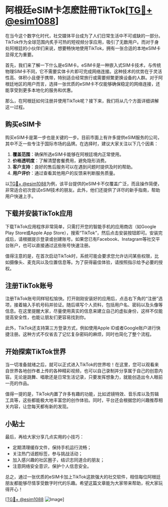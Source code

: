 # 阿根廷eSIM卡怎麽註冊TikTok[[TG💪+ @esim1088](https://t.me/s/esim1088)]

在当今这个数字化时代，社交媒体平台成为了人们日常生活中不可或缺的一部分。TikTok作为全球范围内炙手可热的短视频分享应用，吸引了无数用户。而对于身处阿根廷的小伙伴们来说，想要畅快地使用TikTok，拥有一张合适的本地eSIM卡显得尤为重要。

首先，我们来了解一下什么是eSIM卡。eSIM卡是一种嵌入式SIM卡技术，与传统物理SIM卡不同，它不需要实体卡片即可完成网络连接。这种技术的优势在于灵活性高、体积小且便于携带，特别适合经常旅行或需要频繁更换设备的人群。对于阿根廷地区的用户而言，选择一张优质的eSIM卡不仅能够确保稳定的网络连接，还能享受到更多本地化的服务和优惠。

那么，在阿根廷如何注册并使用TikTok呢？接下来，我们将从几个方面详细讲解这一过程。

## 购买eSIM卡

购买eSIM卡是第一步也是关键的一步。目前市面上有许多提供eSIM服务的公司，其中不乏一些专注于国际市场的品牌。在选择时，建议大家关注以下几个因素：

1. **覆盖范围**：确保所选eSIM卡能够在阿根廷境内正常使用。
2. **价格透明度**：了解清楚套餐费用，避免隐形消费。
3. **客户支持**：良好的售后服务可以在遇到问题时提供及时的帮助。
4. **用户评价**：通过查看其他用户的反馈来判断服务质量。

以[TG💪+ @esim1088](https://t.me/s/esim1088)为例，该平台提供的eSIM卡不仅覆盖广泛，而且操作简便，非常适合初次尝试eSIM技术的朋友。此外，他们还提供了详尽的新手指南，帮助用户快速上手。

## 下载并安装TikTok应用

下载TikTok应用程序非常简单，只需打开您的智能手机的应用商店（如Google Play Store或Apple App Store），搜索“TikTok”，然后点击安装按钮即可。安装完成后，请根据提示登录或创建账号。如果您已有Facebook、Instagram等社交平台账户，也可以直接通过这些账号快速注册。

值得注意的是，在首次启动TikTok时，系统可能会要求您允许访问某些权限，比如摄像头、麦克风以及位置信息等。为了获得最佳体验，请按照指示给予必要的授权。

## 注册TikTok账号

注册TikTok账号同样轻松愉快。打开刚刚安装好的应用后，点击右下角的“注册”选项，接着输入手机号码并验证。随后填写个人资料，包括用户名、密码以及头像等信息。在这里提醒大家，尽量使用真实的信息来建立自己的虚拟身份，这样不仅能提高安全性，也能让朋友们更容易找到你。

此外，TikTok还支持第三方登录方式，例如使用Apple ID或者Google账户进行快捷注册。这种方式不仅省去了记忆复杂密码的麻烦，同时也简化了整个流程。

## 开始探索TikTok世界

当一切准备就绪之后，就可以正式进入TikTok的世界啦！在这里，您可以观看来自世界各地创作者上传的各种精彩视频，也可以自己录制并分享属于自己的创意内容。无论是跳舞、唱歌还是日常生活记录，只要发挥想象力，就能创造出令人眼前一亮的作品。

值得一提的是，TikTok内置了许多有趣的功能，比如滤镜特效、音乐库以及剪辑工具等，这些都能极大地丰富您的创作体验。同时，平台还会根据您的兴趣推荐相关内容，让您每天都有新的发现。

## 小贴士

最后，再给大家分享几点实用的小技巧：

- 定期清理缓存文件，保持手机运行流畅；
- 关注热门话题标签，参与挑战活动；
- 加入感兴趣的社区圈子，结识志同道合的朋友；
- 注意网络安全意识，保护个人信息安全。

总之，通过一张优质的eSIM卡加上TikTok这款强大的社交软件，相信每位阿根廷朋友都能够尽情享受数字时代的乐趣。希望这篇文章能为大家带来帮助，祝大家玩得开心！

[[TG💪+ @esim1088](https://t.me/s/esim1088) ![Image](https://i.postimg.cc/4NQfJmqS/Snipaste-2025-05-13-00-14-12.png)]